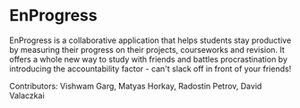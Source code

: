 # EnProgress

EnProgress is a collaborative application that helps students stay productive by
measuring their progress on their projects, courseworks and revision. It offers 
a whole new way to study with friends and battles procrastination by introducing
the accountability factor - can't slack off in front of your friends!

Contributors: Vishwam Garg, Matyas Horkay, Radostin Petrov, David Valaczkai

